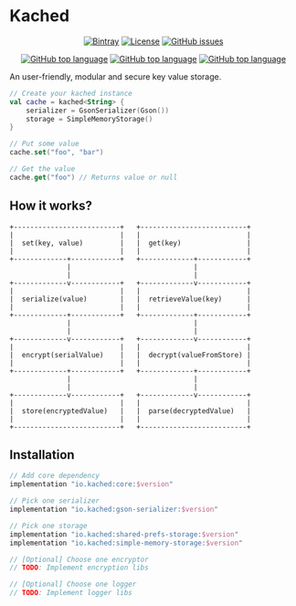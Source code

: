 # Kached

<p align="center">
    <a href="https://bintray.com/faogustavo/maven/kached"><img src="https://img.shields.io/badge/dynamic/json.svg?label=latest%20release&url=https%3A%2F%2Fapi.bintray.com%2F%2Fpackages%2Ffaogustavo%2Fmaven%2FKached%2Fversions%2F_latest&query=name&colorB=0094cd&style=for-the-badge" alt="Bintray"/></a>
    <a href="https://www.apache.org/licenses/LICENSE-2.0.html"><img src="https://img.shields.io/github/license/faogustavo/kached.svg?style=for-the-badge" alt="License"/></a>
    <a href="https://github.com/faogustavo/kached/issues"><img src="https://img.shields.io/github/issues/faogustavo/kached.svg?style=for-the-badge" alt="GitHub issues"/></a>
</p>

<p align="center">
    <a href="/"><img src="https://img.shields.io/badge/Kotlin%20Version-1.4.0-blue?style=for-the-badge&logo=Kotlin" alt="GitHub top language"/></a>
    <a href="/"><img src="https://img.shields.io/github/languages/top/faogustavo/kached.svg?style=for-the-badge&logoColor=white" alt="GitHub top language"/></a>
    <a href="/"><img src="https://img.shields.io/badge/KOTLIN%20MULTIPLATFORM-yes-green?style=for-the-badge" alt="GitHub top language"/></a>
</p>

An user-friendly, modular and secure key value storage.

```kotlin
// Create your kached instance
val cache = kached<String> {
    serializer = GsonSerializer(Gson())
    storage = SimpleMemoryStorage()
}

// Put some value
cache.set("foo", "bar")

// Get the value
cache.get("foo") // Returns value or null
```

## How it works?

```
+--------------------------+   +--------------------------+
|                          |   |                          |
|  set(key, value)         |   |  get(key)                |
|                          |   |                          |
+-------------+------------+   +-------------+------------+
              |                              |
              |                              |
+-------------v------------+   +-------------v------------+
|                          |   |                          |
|  serialize(value)        |   |  retrieveValue(key)      |
|                          |   |                          |
+-------------+------------+   +-------------+------------+
              |                              |
              |                              |
+-------------v------------+   +-------------v------------+
|                          |   |                          |
|  encrypt(serialValue)    |   |  decrypt(valueFromStore) |
|                          |   |                          |
+-------------+------------+   +-------------+------------+
              |                              |
              |                              |
+-------------v------------+   +-------------v------------+
|                          |   |                          |
|  store(encryptedValue)   |   |  parse(decryptedValue)   |
|                          |   |                          |
+--------------------------+   +--------------------------+
```

## Installation

```groovy
// Add core dependency
implementation "io.kached:core:$version"

// Pick one serializer
implementation "io.kached:gson-serializer:$version"

// Pick one storage
implementation "io.kached:shared-prefs-storage:$version"
implementation "io.kached:simple-memory-storage:$version"

// [Optional] Choose one encryptor
// TODO: Implement encryption libs

// [Optional] Choose one logger
// TODO: Implement logger libs
```
